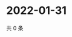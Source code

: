 # 2022-01-31

共 0 条

<!-- BEGIN WEIBO -->
<!-- 最后更新时间 Mon Jan 31 2022 22:01:00 GMT+0800 (China Standard Time) -->

<!-- END WEIBO -->
